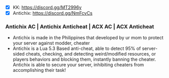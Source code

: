 - [X] KK: https://discord.gg/MT2996y
- [X] Antichix: https://discord.gg/NmFcvCs

### Antichix AC | Antichix Anticheat | ACX AC | ACX Anticheat
* Antichix is made in the Philippines that developed by ur mom to protect your server against modder, cheater
* Antichix is a Lua 5.3 Based anti-cheat, able to detect 95% of server-sided cheats, checking, and detecting weird/modified resources, or players behaviors and blocking them, instantly banning the cheater. Antichix is able to secure your server, inhibiting cheaters from accomplishing their task!
